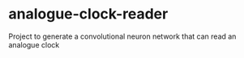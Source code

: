 # analogue-clock-reader
Project to generate a convolutional neuron network that can read an analogue clock
